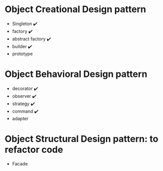 # Object Creational Design pattern

- Singleton ✔️
- factory ✔️
- abstract factory ✔️
- builder ✔️
- prototype

# Object Behavioral Design pattern
- decorator ✔️
- observer ✔️
- strategy ✔️
- command ✔️
- adapter

# Object Structural Design pattern: to refactor code
- Facade